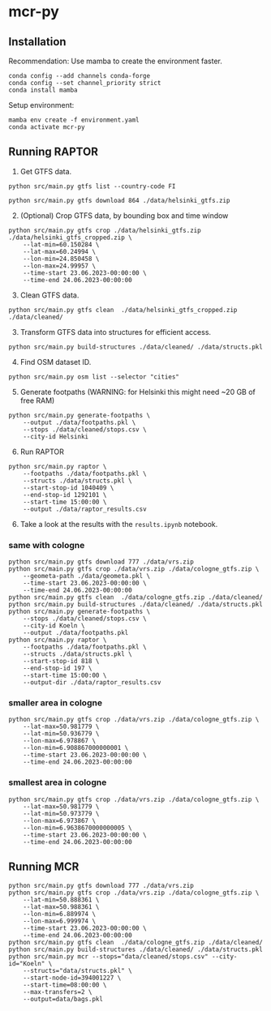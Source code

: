# mcr-py

## Installation

Recommendation: Use mamba to create the environment faster.
```
conda config --add channels conda-forge
conda config --set channel_priority strict
conda install mamba
```

Setup environment:
```
mamba env create -f environment.yaml
conda activate mcr-py
```

## Running RAPTOR

1. Get GTFS data.

```
python src/main.py gtfs list --country-code FI
```

```
python src/main.py gtfs download 864 ./data/helsinki_gtfs.zip
```

2. (Optional) Crop GTFS data, by bounding box and time window

```
python src/main.py gtfs crop ./data/helsinki_gtfs.zip ./data/helsinki_gtfs_cropped.zip \
    --lat-min=60.150284 \
    --lat-max=60.24994 \
    --lon-min=24.850458 \
    --lon-max=24.99957 \
    --time-start 23.06.2023-00:00:00 \
    --time-end 24.06.2023-00:00:00
```

3. Clean GTFS data.

```
python src/main.py gtfs clean  ./data/helsinki_gtfs_cropped.zip ./data/cleaned/
```

3. Transform GTFS data into structures for efficient access.

```
python src/main.py build-structures ./data/cleaned/ ./data/structs.pkl
```

4. Find OSM dataset ID.
```
python src/main.py osm list --selector "cities"
```

5. Generate footpaths (WARNING: for Helsinki this might need ~20 GB of free RAM)

```
python src/main.py generate-footpaths \
    --output ./data/footpaths.pkl \
    --stops ./data/cleaned/stops.csv \
    --city-id Helsinki
```

6. Run RAPTOR

```
python src/main.py raptor \
    --footpaths ./data/footpaths.pkl \
    --structs ./data/structs.pkl \
    --start-stop-id 1040409 \
    --end-stop-id 1292101 \
    --start-time 15:00:00 \
    --output ./data/raptor_results.csv
```

6. Take a look at the results with the `results.ipynb` notebook.

### same with cologne

```
python src/main.py gtfs download 777 ./data/vrs.zip
python src/main.py gtfs crop ./data/vrs.zip ./data/cologne_gtfs.zip \
    --geometa-path ./data/geometa.pkl \
    --time-start 23.06.2023-00:00:00 \
    --time-end 24.06.2023-00:00:00
python src/main.py gtfs clean  ./data/cologne_gtfs.zip ./data/cleaned/
python src/main.py build-structures ./data/cleaned/ ./data/structs.pkl
python src/main.py generate-footpaths \
    --stops ./data/cleaned/stops.csv \
    --city-id Koeln \
    --output ./data/footpaths.pkl
python src/main.py raptor \
    --footpaths ./data/footpaths.pkl \
    --structs ./data/structs.pkl \
    --start-stop-id 818 \
    --end-stop-id 197 \
    --start-time 15:00:00 \
    --output-dir ./data/raptor_results.csv
```

### smaller area in cologne

```
python src/main.py gtfs crop ./data/vrs.zip ./data/cologne_gtfs.zip \
    --lat-max=50.981779 \
    --lat-min=50.936779 \
    --lon-max=6.978867 \
    --lon-min=6.908867000000001 \
    --time-start 23.06.2023-00:00:00 \
    --time-end 24.06.2023-00:00:00
```

### smallest area in cologne
```
python src/main.py gtfs crop ./data/vrs.zip ./data/cologne_gtfs.zip \
    --lat-max=50.981779 \
    --lat-min=50.973779 \
    --lon-max=6.973867 \
    --lon-min=6.9638670000000005 \
    --time-start 23.06.2023-00:00:00 \
    --time-end 24.06.2023-00:00:00
```

## Running MCR

```
python src/main.py gtfs download 777 ./data/vrs.zip
python src/main.py gtfs crop ./data/vrs.zip ./data/cologne_gtfs.zip \
    --lat-min=50.888361 \
    --lat-max=50.988361 \
    --lon-min=6.889974 \
    --lon-max=6.999974 \
    --time-start 23.06.2023-00:00:00 \
    --time-end 24.06.2023-00:00:00
python src/main.py gtfs clean  ./data/cologne_gtfs.zip ./data/cleaned/
python src/main.py build-structures ./data/cleaned/ ./data/structs.pkl
python src/main.py mcr --stops="data/cleaned/stops.csv" --city-id="Koeln" \
    --structs="data/structs.pkl" \
    --start-node-id=394001227 \
    --start-time=08:00:00 \
    --max-transfers=2 \
    --output=data/bags.pkl
```
